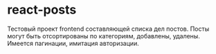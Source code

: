 # react-posts

Тестовый проект frontend составляющей списка дел постов. Посты могут быть отсортированы по категориям, добавлены, удалены. Имеется пагинации, имитация авторизации.
